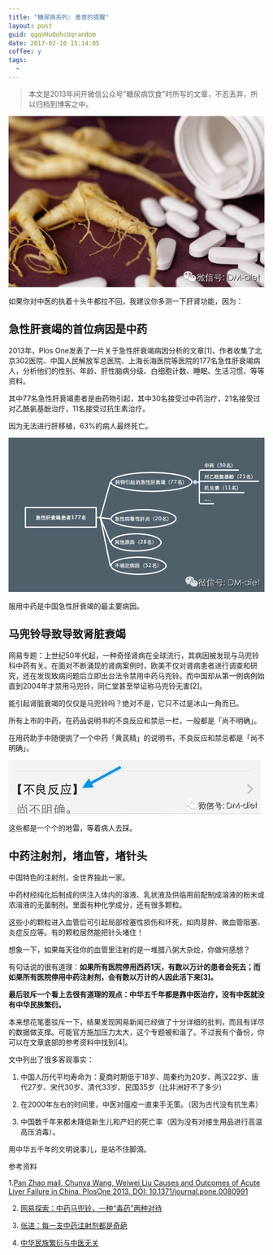 ```yaml
---
title: "糖尿病系列: 善意的提醒"
layout: post
guid: qgqVHuQohcUqrandom
date: 2017-02-10 15:14:05
coffee: y
tags:
  - 
---
```


> 本文是2013年间开微信公众号"糖尿病饮食"时所写的文章，不忍丢弃，所以归档到博客之中。

![](/media/files/2017-02-10-reminding-banner.jpg)

如果你对中医的执着十头牛都拉不回，我建议你多测一下肝肾功能，因为：

## 急性肝衰竭的首位病因是中药

2013年，Plos One发表了一片关于急性肝衰竭病因分析的文章[1]，作者收集了北京302医院、中国人民解放军总医院、上海长海医院等医院的177名急性肝衰竭病人，分析他们的性别、年龄、肝性脑病分级、白细胞计数、睡眠、生活习惯、等等资料。

其中77名急性肝衰竭患者是由药物引起，其中30名接受过中药治疗，21名接受过对乙酰氨基酚治疗，11名接受过抗生素治疗。

因为无法进行肝移植，63%的病人最终死亡。

![](/media/files/2017-02-10-reminding-1.png)

服用中药是中国急性肝衰竭的最主要病因。

## 马兜铃导致导致肾脏衰竭

网易专题：上世纪50年代起，一种奇怪肾病在全球流行，其病因被发现与马兜铃科中药有关。在面对不断涌现的肾病案例时，欧美不仅对肾病患者进行调查和研究，还在发现致病问题后立即出台法令禁用中药马兜铃。而中国却从第一例病例始直到2004年才禁用马兜铃，同仁堂甚至举证称马兜铃无害[2]。

能引起肾脏衰竭的仅仅是马兜铃吗？绝对不是，它只不过是冰山一角而已。

所有上市的中药，在药品说明书的不良反应和禁忌一栏，一般都是「尚不明确」。

在用药助手中随便挑了一个中药「黄芪精」的说明书，不良反应和禁忌都是「尚不明确」。

![](/media/files/2017-02-10-reminding-2.png)

这些都是一个个的地雷，等着病人去踩。

## 中药注射剂，堵血管，堵针头

中国特色的注射剂，全世界独此一家。

中药材经纯化后制成的供注入体内的溶液、乳状液及供临用前配制成溶液的粉末或浓溶液的无菌制剂。里面有种化学成分，还有很多颗粒。

这些小的颗粒进入血管后可引起局部栓塞性损伤和坏死，如肉芽肿、微血管阻塞、炎症反应等。有的颗粒居然能把针头堵住！

想象一下，如果每天往你的血管里注射的是一堆腊八粥大杂烩，你做何感想？

有句话说的很有道理：**如果所有医院停用西药1天，有数以万计的患者会死去；而如果所有医院停用中药注射剂，会有数以万计的人因此活下来[3]。**


**最后驳斥一个看上去很有道理的观点：中华五千年都是靠中医治疗，没有中医就没有中华民族繁衍。**

本来想花笔墨驳斥一下，结果发现网易新闻已经做了十分详细的批判，而且有详尽的数据做支撑。可能官方施加压力太大，这个专题被和谐了。不过我有个备份，你可以在文章底部的参考资料中找到[4]。

文中列出了很多客观事实：

1. 中国人历代平均寿命为：夏商时期低于18岁、周秦约为20岁、两汉22岁、唐代27岁、宋代30岁、清代33岁、民国35岁（比非洲好不了多少）

2. 在2000年左右的时间里，中医对瘟疫一直束手无策。（因为古代没有抗生素）

3. 中国数千年来都未降低新生儿和产妇的死亡率（因为没有对接生用品进行高温高压消毒）。

用中华五千年的文明说事儿，是站不住脚滴。

参考资料

1.[Pan Zhao mail, Chunya Wang, Weiwei Liu Causes and Outcomes of Acute Liver Failure in China. PlosOne 2013. DOI: 10.1371/journal.pone.0080991](http://goo.gl/ng9FfV)

2. [网易探索：中药马兜铃，一种“毒药”两种对待](http://goo.gl/vReAZ
)

3. [张进：每一支中药注射剂都是奇葩](http://goo.gl/vLL53p)

4. [中华民族繁衍与中医无关](http://goo.gl/8YmYMq)


